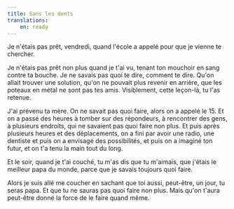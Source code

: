 ```yaml
---
title: Sans les dents
translations:
    en: ready
---
```


Je n'étais pas prêt, vendredi, quand l'école a appelé pour que je vienne te chercher.

Je n'étais pas prêt non plus quand je t'ai vu, tenant ton mouchoir en sang contre ta bouche. Je ne savais pas quoi te dire, comment te dire. Qu'on allait trouver une solution, qu'on ne pouvait plus revenir en arrière, que les poteaux en métal ne sont pas tes amis. Visiblement, cette leçon-là, tu l'as retenue.

J'ai prévenu ta mère. On ne savait pas quoi faire, alors on a appelé le 15. Et on a passé des heures à tomber sur des répondeurs, à rencontrer des gens, à plusieurs endroits, qui ne savaient pas quoi faire non plus. Et puis après plusieurs heures et des déplacements, on a fini par avoir une radio, une dentiste et puis on a envisagé des possibilités, et puis on a imaginé ton futur, et on t'a tenu la main tout du long.

Et le soir, quand je t'ai couché, tu m'as dis que tu m'aimais, que j'étais le meilleur papa du monde, parce que je savais toujours quoi faire.

Alors je suis allé me coucher en sachant que toi aussi, peut-être, un jour, tu seras papa. Et que tu ne sauras pas quoi faire non plus. Mais qu'on t'aura peut-être donné la force de le faire quand même.
